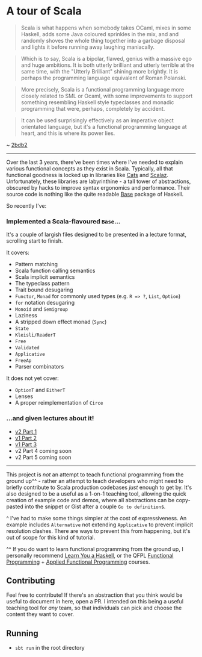 # A tour of Scala

> Scala is what happens when somebody takes OCaml, mixes in some Haskell, adds some Java coloured sprinkles in the mix, and and randomly shoves the whole thing together into a garbage disposal and lights it before running away laughing maniacally.

> Which is to say, Scala is a bipolar, flawed, genius with a massive ego and huge ambitions. It is both utterly brilliant and utterly terrible at the same time, with the "Utterly Brilliant" shining more brightly. It is perhaps the programming language equivalent of Roman Polanski.

> More precisely, Scala is a functional programming language more closely related to SML or Ocaml, with some improvements to support something resembling Haskell style typeclasses and monadic programming that were, perhaps, completely by accident.

> It can be used surprisingly effectively as an imperative object orientated language, but it's a functional programming language at heart, and this is where its power lies.

~ [2bdb2](https://www.reddit.com/r/programming/comments/82wpiw/the_redmonk_programming_language_rankings_january/dvf316x/) 

---

Over the last 3 years, there've been times where I've needed to explain various functional concepts as they exist in Scala.  Typically, all that functional goodness is locked up in libraries like [Cats](https://github.com/scalaz/scalaz) and [Scalaz](https://scalaz.github.io/7/). Unfortunately, these libraries are labyrinthine - a tall tower of abstractions, obscured by hacks to improve syntax ergonomics and performance. Their source code is nothing like the quite readable [Base](http://hackage.haskell.org/package/base-4.12.0.0/docs/src/GHC.Base.html) package of Haskell.

So recently I've:

### Implemented a Scala-flavoured `Base`...

It's a couple of largish files designed to be presented in a lecture format, scrolling start to finish.

It covers:

- Pattern matching
- Scala function calling semantics
- Scala implicit semantics
- The typeclass pattern
- Trait bound desugaring
- `Functor`, `Monad` for commonly used types (e.g. `R => ?`, `List`, `Option`)
- `for` notation desugaring
- `Monoid` and `Semigroup`
- Laziness
- A stripped down effect monad (`Sync`)
- `State`
- `Kleisli/ReaderT`
- `Free`
- `Validated`
- `Applicative`
- `FreeAp`
- Parser combinators

It does not yet cover:

- `OptionT` and `EitherT`
- Lenses
- A proper reimplementation of `Circe`

### ...and given lectures about it! 

- [v2 Part 1](https://www.youtube.com/watch?v=XGbO7ibbrEk)
- [v1 Part 2](https://www.youtube.com/watch?v=kF5MyY_7v2I)
- [v1 Part 3](https://www.youtube.com/watch?v=nGnr61NfHac)
- v2 Part 4 coming soon
- v2 Part 5 coming soon

---
 
This project is _not_ an attempt to teach functional programming from the ground up^^ - rather an attempt to teach developers who might need to briefly contribute to Scala production codebases _just_ enough to get by. It's also designed to be a useful as a 1-on-1 teaching tool, allowing the quick creation of example code and demos, where all abstractions can be copy-pasted into the snippet or Gist after a couple `Go to definition`s.


^ I've had to make some things simpler at the cost of expressiveness. An example includes `Alternative` not extending `Applicative` to prevent implicit resolution clashes. There are ways to prevent this from happening, but it's out of scope for this kind of tutorial. 

^^ If you do want to learn functional programming from the ground up, I personally recommend [Learn You a Haskell](http://learnyouahaskell.com/), or the QFPL [Functional Programming](https://github.com/data61/fp-course) + [Applied Functional Programming](https://github.com/qfpl/applied-fp-course) courses.


## Contributing

Feel free to contribute! If there's an abstraction that you think would be useful to document in here, open a PR. I intended on this being a useful teaching tool for _any_ team, so that individuals can pick and choose the content they want to cover. 

## Running

- `sbt run` in the root directory
